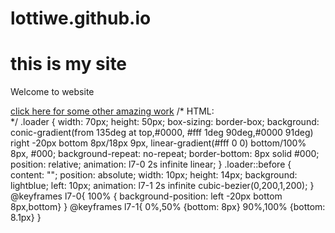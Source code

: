 # lottiwe.github.io
<h1> this is my site </h1>
<p> Welcome to website </p>
<a href="https://codepen.io/las-/pen/GRbmPrd">click here for some other amazing work</a> 
/* HTML: <div class="loader"></div> */
.loader {
  width: 70px;
  height: 50px;
  box-sizing: border-box;
  background:
    conic-gradient(from 135deg at top,#0000, #fff 1deg 90deg,#0000 91deg) right -20px bottom 8px/18px 9px,
    linear-gradient(#fff 0 0) bottom/100% 8px,
    #000;
  background-repeat: no-repeat;
  border-bottom: 8px solid #000;
  position: relative;
  animation: l7-0 2s infinite linear;
}
.loader::before {
  content: "";
  position: absolute;
  width: 10px;
  height: 14px;
  background: lightblue;
  left: 10px;
  animation: l7-1 2s infinite cubic-bezier(0,200,1,200);
}
@keyframes l7-0{
  100% { background-position: left -20px bottom 8px,bottom}
}
@keyframes l7-1{
  0%,50%   {bottom: 8px}
  90%,100% {bottom: 8.1px}
}

